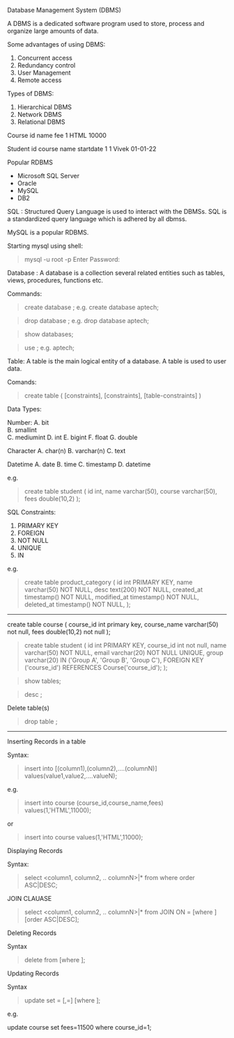 Database Management System (DBMS)

A DBMS is a dedicated software program used to store, process and organize large amounts of data.

Some advantages of using DBMS:
1. Concurrent access
2. Redundancy control
3. User Management
4. Remote access

Types of DBMS:
1. Hierarchical DBMS 
2. Network DBMS
3. Relational DBMS


Course
id  name        fee
1   HTML        10000

Student
id  course  name     startdate
1   1       Vivek    01-01-22


Popular RDBMS
- Microsoft SQL Server
- Oracle
- MySQL
- DB2



SQL : Structured Query Language is used to interact with the DBMSs. SQL is a standardized query language which is adhered by all dbmss. 




MySQL is a popular RDBMS.


Starting mysql using shell:
> mysql -u root -p
> Enter Password:<Enter>




Database : A database is a collection several related entities such as tables, views, procedures, functions etc.

Commands:

>create database <name>;
e.g.
>create database aptech;

>drop database <name>;
e.g.
drop database aptech;

>show databases;

>use <database-name>;
e.g.
>aptech;


Table: A table is the main logical entity of a database. A table is used to user data.

Comands:

>create table <table-name>
(
    <column-name> <data-type> [constraints],
    <column-name> <data-type> [constraints],
    [table-constraints]
)


Data Types:

Number:
A. bit      
B. smallint    
C. mediumint
D. int
E. bigint
F. float
G. double

Character
A. char(n)
B. varchar(n)
C. text 

Datetime
A. date
B. time
C. timestamp
D. datetime

e.g.

>create table student
(
    id int,
    name varchar(50),
    course varchar(50),
    fees double(10,2)
);

SQL Constraints:

1. PRIMARY KEY
2. FOREIGN
3. NOT NULL
4. UNIQUE
5. IN

e.g.

>create table product_category
(
    id int PRIMARY KEY,
    name varchar(50) NOT NULL,
    desc text(200) NOT NULL,
    created_at timestamp() NOT NULL,
    modified_at timestamp() NOT NULL,
    deleted_at timestamp() NOT NULL,
);

-----------------------------------------------

create table course
(
    course_id int primary key,
    course_name varchar(50) not null,
    fees double(10,2) not null
);

>create table student
(
    id int PRIMARY KEY,
    course_id int not null,
    name varchar(50) NOT NULL,
    email varchar(20) NOT NULL UNIQUE,
    group varchar(20) IN ('Group A', 'Group B', 'Group C'),
    FOREIGN KEY ('course_id') REFERENCES Course('course_id');
);


>show tables;

>desc <table-name>;


Delete table(s)

>drop table <table-name>;



----------------------------------------------------------------------------


Inserting Records in a table

Syntax:

>insert into <table-name>
[(column1),(column2),....(columnN)]
values(value1,value2,....valueN);

e.g.

>insert into course
(course_id,course_name,fees)
values(1,'HTML',11000);

or

>insert into course
values(1,'HTML',11000);


Displaying Records

Syntax:

>select <column1, column2, .. columnN>|*
from <table-name>
where <condition>
order <column-name> ASC|DESC;

JOIN CLAUASE

>select <column1, column2, .. columnN>|*
from <table1-name> JOIN <table2-name> ON <table1-column>=<table2-column>
[where <condition>]
[order <column-name> ASC|DESC];


Deleting Records

Syntax

>delete from <table-name>
[where <condition>];


Updating Records

Syntax

>update <table-name> 
set <column>=<value> [,<column>=<value>]
[where <condition>];

e.g.

update course
set fees=11500
where course_id=1;